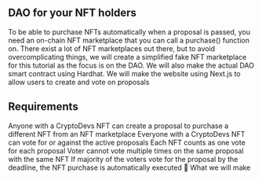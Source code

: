 ## DAO for your NFT holders

To be able to purchase NFTs automatically when a proposal is passed, you need an on-chain NFT marketplace that you can call a purchase() function on. There exist a lot of NFT marketplaces out there, but to avoid overcomplicating things, we will create a simplified fake NFT marketplace for this tutorial as the focus is on the DAO.
We will also make the actual DAO smart contract using Hardhat.
We will make the website using Next.js to allow users to create and vote on proposals


## Requirements
Anyone with a CryptoDevs NFT can create a proposal to purchase a different NFT from an NFT marketplace
Everyone with a CryptoDevs NFT can vote for or against the active proposals
Each NFT counts as one vote for each proposal
Voter cannot vote multiple times on the same proposal with the same NFT
If majority of the voters vote for the proposal by the deadline, the NFT purchase is automatically executed
🔩 What we will make


